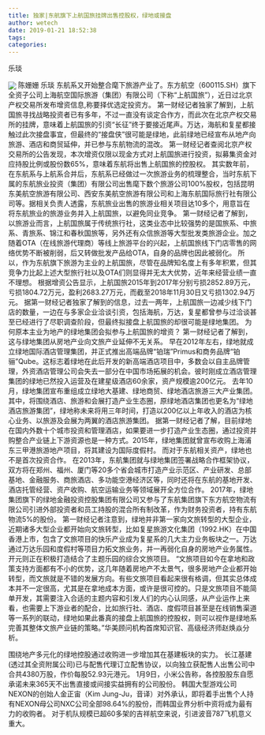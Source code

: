 ```yaml
---
title: 独家|东航旗下上航国旅挂牌出售控股权，绿地或接盘
author: wetech
date: 2019-01-21 18:52:38
tags: 
categories: 
---
```

乐琰
<!-- more -->
<img align="center" border="0" src="https://imgcdn.yicai.com/uppics/images/2019/01/a5882726e8d4aa86991eeb16b6096273.jpg" />
陈姗姗
乐琰
东航系又开始整合麾下旅游产业了。东方航空（600115.SH）旗下全资子公司上海航空国际旅游（集团）有限公司（下称“上航国旅”），近日过北京产权交易所发布增资信息,称要择优选定投资方。
第一财经记者独家了解到，上航国旅寻找战略投资者已有多年，不过一直没有谈定合作方，而此次在北京产权交易所的挂牌，意味着上航国旅的引资“长征”终于要接近尾声。万达，海航和复星都接触过此次接盘事宜，但最终的“接盘侠”很可能是绿地，此前绿地已经宣布从地产向旅游、酒店和商贸延伸，并已参与东航物流的混改。
第一财经记者查阅北京产权交易所的公告发现，本次增资仅限以现金方式对上航国旅进行投资，拟募集资金对应持股比例或股份数65%，意味着东航将出售上航国旅的控股权。
其实数年前，在东航系与上航系合并后，东航系已经做过一次旅游业务的梳理整合，当时东航下属的东航旅业投资（集团）有限公司出售麾下数个旅游公司100%股权，包括昆明东美航空旅游有限公司、西安东美航空旅游有限公司和上海东航国际旅行社有限公司等。据相关负责人透露，东航旅业出售的旅游业相关项目达10多个，用意旨在将东航旅业的旅游业务并入上航国旅，以避免同业竞争。
第一财经记者了解到，以旅游业而言，上航国旅属于传统旅行社，这类业态中比较强势的是国旅系、中旅系、青旅系、锦江和春秋国旅等，另外还有众信旅游等大型批发类旅游企业。加之随着OTA（在线旅游代理商）等线上旅游平台的兴起，上航国旅线下门店零售的网络优势不断被削弱，后又转做批发产品给OTA，自身的品牌也因此被弱化。
所以，作为东航旗下旅游为主业的上航国旅，尽管在品牌知名度上有多年积累，但其竞争力比起上述大型旅行社以及OTA们则显得并无太大优势，近年来经营业绩一直不理想。
根据增资公告显示，上航国旅2015年到2017年分别亏损2852.89万元，亏损1804.72万元，盈利2683.27万元，而截至2018年11月30日又亏损1302.94万元。
据第一财经记者独家了解到的信息，过去一两年，上航国旅一边减少线下门店的数量，一边在与多家企业洽谈引资，包括海航，万达，复星都曾参与过洽谈甚至已经进行了尽职调查阶段，但最终拟接盘上航国旅的却很可能是绿地集团。
为何原本主业为地产的绿地集团会拟参与上航国旅的增资？
第一财经记者了解到，这与绿地集团从房地产业向文旅产业延伸不无关系。
早在2012年左右，绿地就成立绿地国际酒店管理集团，并正式推出高端品牌“铂瑞”Primus和商务品牌“铂骊”Qube。这标志着绿地在此后开发的新高端酒店项目中，多数会以自主品牌管理，外资酒店管理公司会失去一部分在中国市场拓展的机会。彼时刚成立酒店管理集团的绿地已然投入运营及在建星级酒店60余家，资产规模逾200亿元。
去年10月，绿地集团宣布重组成立绿地大基建、绿地商贸、绿地酒店旅游三大产业集团。其中，将围绕酒店、旅游和会展打造产业生态圈，原绿地酒店集团也更名为“绿地酒店旅游集团”，绿地称未来将用三年时间，打造以200亿以上年收入的酒店为核心业务、以旅游及会展为两翼的酒店旅游集团。
据第一财经记者了解，目前绿地在国内外数十个城市投资和管理酒店，如果要进一步打造产业生态圈，通过投资并购整合产业链上下游资源也是一种方式。2015年，绿地集团就曾宣布收购上海浦东三甲港旅游地产项目，将其建设为国际度假村。
而对于东航相关资产，绿地也不是首次投资合作。
在2013年，东航集团就与绿地集团签署战略合作框架协议，双方将在郑州、福州、厦门等20多个省会城市打造产业示范区、产业研发、总部基地、金融服务、商旅酒店、多功能空港经济区等，同时还将在东航的基地开发、酒店托管经营、资产收购、航空运输业务等领域展开全方位合作。
2017年，绿地集团旗下的绿地金融投资控股集团有限公司又参与了东航集团旗下东方航空物流有限公司引进外部投资者和员工持股的混合所有制改革，作为财务投资者，持有东航物流5%的股份。
第一财经记者注意到，绿地并非第一家向文旅转型的大型企业，近期诸多大型企业都开始向文旅转型，比如复星旅游文化集团（1992.HK）在中国香港上市，包含了文旅项目的快乐产业成为复星系的几大主力业务板块之一。万达通过万达乐园和度假村等项目力拓文旅业务，并一再弱化自身的房地产业务属性。开元则正在积极打造结合了主题乐园的综合文旅项目。
“文旅项目如今在拿地和政策支持方面都有不小的优势，这几年随着房地产不太景气，很多房地产企业都开始转型，而文旅就是不错的发展方向。有些文旅项目看起来很有格调，但其实总体成本并不一定很高，尤其是在拿地成本方面，或许是很可控的。只是文旅项目不能简单开发，其需要注入合适的主题内容和引发人们的内心认同感，从产业运作上来看，也需要上下游业者的配合，比如旅行社、酒店、度假项目甚至是在线销售渠道等一系列的联动，绿地如果此番真的接盘上航国旅的控股权，则可以视作是绿地系完善其整体文旅产业链的策略。”华美顾问机构首席知识官、高级经济师赵焕焱分析。
 
 
围绕地产多元化的绿地控股通过收购进一步增加其在基建板块的实力。
长江基建(透过其全资附属公司)已与配售代理订立配售协议，以向独立获配售人出售公司中合共4380万股，作价每股52.93元港元。
1月9日，小米公告称，各控股股东自愿承诺未来365天不出售直接或间接实益拥有的公司股份。
韩国大型游戏公司NEXON的创始人金正宙（Kim Jung-Ju，音译）对外承认，即将着手出售个人持有NEXON母公司NXC公司全部98.64%的股份，而韩国业界分析中资将成为最有力的收购者。
对于机队规模已超60多架的吉祥航空来说，引进波音787飞机意义重大。
